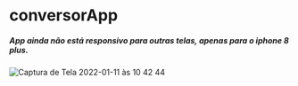 # conversorApp

##### App ainda não está responsivo para outras telas, apenas para o iphone 8 plus.

![Captura de Tela 2022-01-11 às 10 42 44](https://user-images.githubusercontent.com/89554226/148953586-82b7d293-dc94-403e-9a59-fc10f0a54efa.png)

